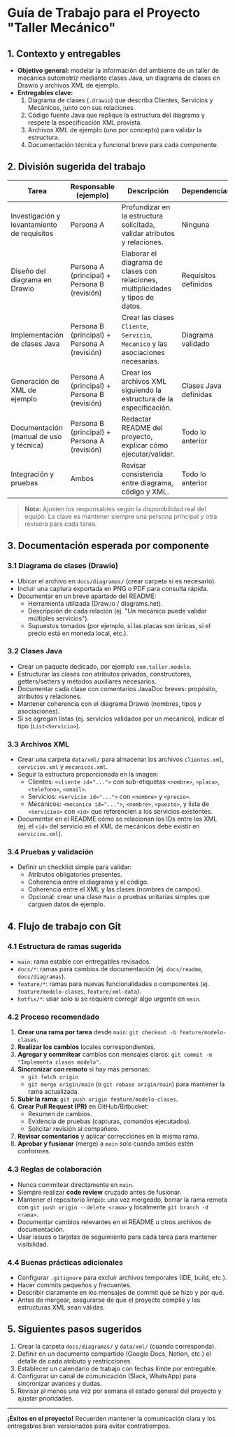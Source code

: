 # Guía de Trabajo para el Proyecto "Taller Mecánico"

## 1. Contexto y entregables
- **Objetivo general:** modelar la información del ambiente de un taller de mecánica automotriz mediante clases Java, un diagrama de clases en Drawio y archivos XML de ejemplo.
- **Entregables clave:**
  1. Diagrama de clases (`.drawio`) que describa Clientes, Servicios y Mecánicos, junto con sus relaciones.
  2. Código fuente Java que replique la estructura del diagrama y respete la especificación XML provista.
  3. Archivos XML de ejemplo (uno por concepto) para validar la estructura.
  4. Documentación técnica y funcional breve para cada componente.

## 2. División sugerida del trabajo
| Tarea | Responsable (ejemplo) | Descripción | Dependencias |
| --- | --- | --- | --- |
| Investigación y levantamiento de requisitos | Persona A | Profundizar en la estructura solicitada, validar atributos y relaciones. | Ninguna |
| Diseño del diagrama en Drawio | Persona A (principal) + Persona B (revisión) | Elaborar el diagrama de clases con relaciones, multiplicidades y tipos de datos. | Requisitos definidos |
| Implementación de clases Java | Persona B (principal) + Persona A (revisión) | Crear las clases `Cliente`, `Servicio`, `Mecanico` y las asociaciones necesarias. | Diagrama validado |
| Generación de XML de ejemplo | Persona A (principal) + Persona B (revisión) | Crear los archivos XML siguiendo la estructura de la especificación. | Clases Java definidas |
| Documentación (manual de uso y técnica) | Persona B (principal) + Persona A (revisión) | Redactar README del proyecto, explicar cómo ejecutar/validar. | Todo lo anterior |
| Integración y pruebas | Ambos | Revisar consistencia entre diagrama, código y XML. | Todo lo anterior |

> **Nota:** Ajusten los responsables según la disponibilidad real del equipo. La clave es mantener siempre una persona principal y otra revisora para cada tarea.

## 3. Documentación esperada por componente
### 3.1 Diagrama de clases (Drawio)
- Ubicar el archivo en `docs/diagramas/` (crear carpeta si es necesario).
- Incluir una captura exportada en PNG o PDF para consulta rápida.
- Documentar en un breve apartado del README:
  - Herramienta utilizada (Draw.io / diagrams.net).
  - Descripción de cada relación (ej. "Un mecánico puede validar múltiples servicios").
  - Supuestos tomados (por ejemplo, si las placas son únicas, si el precio está en moneda local, etc.).

### 3.2 Clases Java
- Crear un paquete dedicado, por ejemplo `com.taller.modelo`.
- Estructurar las clases con atributos privados, constructores, getters/setters y métodos auxiliares necesarios.
- Documentar cada clase con comentarios JavaDoc breves: propósito, atributos y relaciones.
- Mantener coherencia con el diagrama Drawio (nombres, tipos y asociaciones).
- Si se agregan listas (ej. servicios validados por un mecánico), indicar el tipo (`List<Servicio>`).

### 3.3 Archivos XML
- Crear una carpeta `data/xml/` para almacenar los archivos `clientes.xml`, `servicios.xml` y `mecanicos.xml`.
- Seguir la estructura proporcionada en la imagen:
  - Clientes: `<cliente id="...">` con sub-etiquetas `<nombre>`, `<placa>`, `<telefono>`, `<email>`.
  - Servicios: `<servicio id="...">` con `<nombre>` y `<precio>`.
  - Mecánicos: `<mecanico id="...">`, `<nombre>`, `<puesto>`, y lista de `<servicios>` con `<id>` que referencien a los servicios existentes.
- Documentar en el README cómo se relacionan los IDs entre los XML (ej. el `<id>` del servicio en el XML de mecánicos debe existir en `servicios.xml`).

### 3.4 Pruebas y validación
- Definir un checklist simple para validar:
  - Atributos obligatorios presentes.
  - Coherencia entre el diagrama y el código.
  - Coherencia entre el XML y las clases (nombres de campos).
  - Opcional: crear una clase `Main` o pruebas unitarias simples que carguen datos de ejemplo.

## 4. Flujo de trabajo con Git
### 4.1 Estructura de ramas sugerida
- `main`: rama estable con entregables revisados.
- `docs/*`: ramas para cambios de documentación (ej. `docs/readme`, `docs/diagramas`).
- `feature/*`: ramas para nuevas funcionalidades o componentes (ej. `feature/modelo-clases`, `feature/xml-data`).
- `hotfix/*`: usar solo si se requiere corregir algo urgente en `main`.

### 4.2 Proceso recomendado
1. **Crear una rama por tarea** desde `main`: `git checkout -b feature/modelo-clases`.
2. **Realizar los cambios** locales correspondientes.
3. **Agregar y commitear** cambios con mensajes claros: `git commit -m "Implementa clases modelo"`.
4. **Sincronizar con remoto** si hay más personas:
   - `git fetch origin`
   - `git merge origin/main` (o `git rebase origin/main`) para mantener la rama actualizada.
5. **Subir la rama**: `git push origin feature/modelo-clases`.
6. **Crear Pull Request (PR)** en GitHub/Bitbucket:
   - Resumen de cambios.
   - Evidencia de pruebas (capturas, comandos ejecutados).
   - Solicitar revisión al compañero.
7. **Revisar comentarios** y aplicar correcciones en la misma rama.
8. **Aprobar y fusionar** (merge) a `main` solo cuando ambos estén conformes.

### 4.3 Reglas de colaboración
- Nunca commitear directamente en `main`.
- Siempre realizar **code review** cruzado antes de fusionar.
- Mantener el repositorio limpio: una vez mergeado, borrar la rama remota con `git push origin --delete <rama>` y localmente `git branch -d <rama>`.
- Documentar cambios relevantes en el README u otros archivos de documentación.
- Usar issues o tarjetas de seguimiento para cada tarea para mantener visibilidad.

### 4.4 Buenas prácticas adicionales
- Configurar `.gitignore` para excluir archivos temporales (IDE, build, etc.).
- Hacer commits pequeños y frecuentes.
- Describir claramente en los mensajes de commit qué se hizo y por qué.
- Antes de mergear, asegurarse de que el proyecto compile y las estructuras XML sean válidas.

## 5. Siguientes pasos sugeridos
1. Crear la carpeta `docs/diagramas/` y `data/xml/` (cuando corresponda).
2. Definir en un documento compartido (Google Docs, Notion, etc.) el detalle de cada atributo y restricciones.
3. Establecer un calendario de trabajo con fechas límite por entregable.
4. Configurar un canal de comunicación (Slack, WhatsApp) para sincronizar avances y dudas.
5. Revisar al menos una vez por semana el estado general del proyecto y ajustar prioridades.

---
**¡Éxitos en el proyecto!** Recuerden mantener la comunicación clara y los entregables bien versionados para evitar contratiempos.
